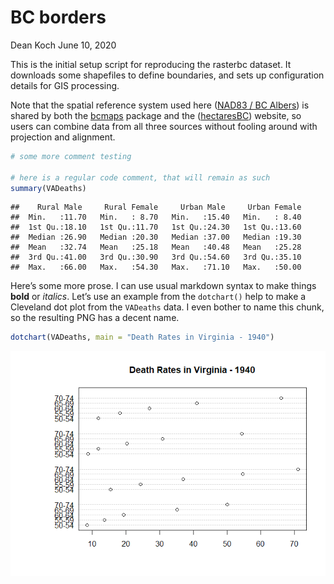 BC borders
================
Dean Koch
June 10, 2020

This is the initial setup script for reproducing the rasterbc dataset.
It downloads some shapefiles to define boundaries, and sets up
configuration details for GIS processing.

Note that the spatial reference system used here
(<a href="https://spatialreference.org/ref/epsg/nad83-bc-albers/" target="_blank">NAD83
/ BC Albers</a>) is shared by both the
<a href="https://cran.r-project.org/web/packages/bcmaps/index.html" target="_blank">bcmaps</a>
package and the
(<a href="http://hectaresBC.org" target="_blank">hectaresBC</a>)
website, so users can combine data from all three sources without
fooling around with projection and alignment.

``` r
# some more comment testing

# here is a regular code comment, that will remain as such
summary(VADeaths)
```

    ##    Rural Male     Rural Female     Urban Male     Urban Female  
    ##  Min.   :11.70   Min.   : 8.70   Min.   :15.40   Min.   : 8.40  
    ##  1st Qu.:18.10   1st Qu.:11.70   1st Qu.:24.30   1st Qu.:13.60  
    ##  Median :26.90   Median :20.30   Median :37.00   Median :19.30  
    ##  Mean   :32.74   Mean   :25.18   Mean   :40.48   Mean   :25.28  
    ##  3rd Qu.:41.00   3rd Qu.:30.90   3rd Qu.:54.60   3rd Qu.:35.10  
    ##  Max.   :66.00   Max.   :54.30   Max.   :71.10   Max.   :50.00

Here’s some more prose. I can use usual markdown syntax to make things
**bold** or *italics*. Let’s use an example from the `dotchart()` help
to make a Cleveland dot plot from the `VADeaths` data. I even bother to
name this chunk, so the resulting PNG has a decent name.

``` r
dotchart(VADeaths, main = "Death Rates in Virginia - 1940")
```

![](src_borders_files/figure-gfm/dotchart-1.png)<!-- -->
